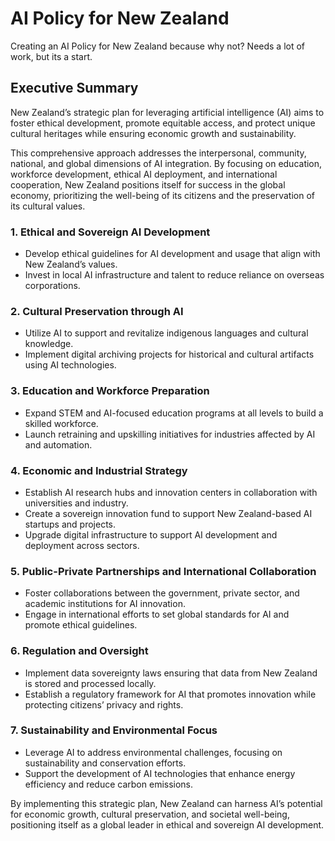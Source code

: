 # AI Policy for New Zealand
Creating an AI Policy for New Zealand because why not? Needs a lot of work, but its a start.

## Executive Summary
New Zealand’s strategic plan for leveraging artificial intelligence (AI) aims to foster ethical development, promote equitable access, and protect unique cultural heritages while ensuring economic growth and sustainability. 

This comprehensive approach addresses the interpersonal, community, national, and global dimensions of AI integration. By focusing on education, workforce development, ethical AI deployment, and international cooperation, New Zealand positions itself for success in the global economy, prioritizing the well-being of its citizens and the preservation of its cultural values.

### 1.	Ethical and Sovereign AI Development
- Develop ethical guidelines for AI development and usage that align with New Zealand’s values.
- Invest in local AI infrastructure and talent to reduce reliance on overseas corporations.

### 2.	Cultural Preservation through AI
- Utilize AI to support and revitalize indigenous languages and cultural knowledge.
- Implement digital archiving projects for historical and cultural artifacts using AI technologies.

### 3.	Education and Workforce Preparation
- Expand STEM and AI-focused education programs at all levels to build a skilled workforce.
- Launch retraining and upskilling initiatives for industries affected by AI and automation.

### 4.	Economic and Industrial Strategy
- Establish AI research hubs and innovation centers in collaboration with universities and industry.
- Create a sovereign innovation fund to support New Zealand-based AI startups and projects.
- Upgrade digital infrastructure to support AI development and deployment across sectors.

### 5.	Public-Private Partnerships and International Collaboration
- Foster collaborations between the government, private sector, and academic institutions for AI innovation.
- Engage in international efforts to set global standards for AI and promote ethical guidelines.

### 6.	Regulation and Oversight
- Implement data sovereignty laws ensuring that data from New Zealand is stored and processed locally.
- Establish a regulatory framework for AI that promotes innovation while protecting citizens’ privacy and rights.

### 7.	Sustainability and Environmental Focus
- Leverage AI to address environmental challenges, focusing on sustainability and conservation efforts.
- Support the development of AI technologies that enhance energy efficiency and reduce carbon emissions.

By implementing this strategic plan, New Zealand can harness AI’s potential for economic growth, cultural preservation, and societal well-being, positioning itself as a global leader in ethical and sovereign AI development.
